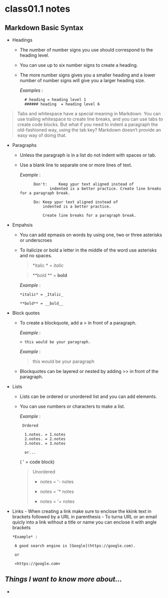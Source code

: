 # class01.1 notes

## Markdown Basic Syntax
  - Headings
    - The number of number signs you use should correspond to the heading level.
    - You can use up to six number signs to create a heading. 
    - The more number signs gives you a smaller heading and a lower number of number signs will give you a larger heading size.
      
         *Examples* :
            
            # heading = heading level 1
            ###### heading  = heading level 6
  
  >Tabs and whitespace have a special meaning in Markdown. 
   You can use trailing whitespace to create line breaks, and you can use tabs to create code blocks. 
   But what if you need to indent a paragraph the old-fashioned way, using the tab key? Markdown doesn’t provide an easy way of doing that.
  
  - Paragraphs
    - Unless the paragraph is in a list do not indent with spaces or tab.
    - Use a blank line to separate one or more lines of text.

         *Example* :
                
                Don't:     Keep ypur text aligned instead of 
                       indented is a better practice. Create line breaks for a paragraph break.
                
                Do: Keep ypur text aligned instead of 
                    indented is a better practice.
                    
                    Create line breaks for a paragraph break.
                    
   - Empahsis
      - You can add epmasis on words by using one, two or three asterisks or underscroes
      - To italicize or bold a letter in the middle of the word use asterisks and no spaces.
           >  *italic * = _italic_

           > **bold ** = __bold__
             
           *Example* :
            
            *italic* = _Italic_ 
            
            **bold** = __bold__
            
            
   - Block quotes 
      - To create a blockquote, add a > in front of a paragraph.
              
           *Example* :
            
            > this would be your paragraph. 
          
          *Example* :
          
           > this would be your paragraph
       - Blockquotes can be layered or nested by adding >> in front of the paragraph.
   
   
    
  - Lists
    - Lists can be ordered or unordered list and you can add elements.
    - You can use numbers or characters to make a list.
     
        *Example* :
        
       
         
           Ordered 
           
            1.notes. = 1.notes
            2.notes. = 2.notes
            3.notes. = 3.notes

            or...
           
         ( ' = code block)
         > Unordered      
         >  - notes =  '- notes
         >  * notes =  '* notes
         >  + notes =  '+ notes
   
   - Links
    - When creating a link make sure to enclose the kkink text in brackets followed by a URL in parenthesis
    - To turna URL or an email quicly into a link without a title or name you can enclose it with angle brackets 

         *Example* :
         
          A good search engine is [Google](https://google.com).
          
          or
          
          <https://google.com>
         
         
## ***Things I want to know more about...***

 *


  
          

